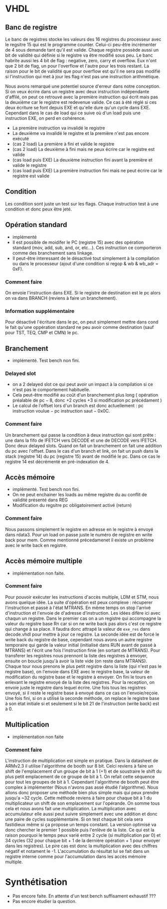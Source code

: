 # VHDL

## Banc de registre

Le banc de registres stocke les valeurs des 16 registres du processeur avec le regsitre 15 qui est le programme counter. Celui-ci peu-être incrémenter de 4 sous demande tant qu'il est valide. Chaque registre possède aussi un bit de validité qui définie si le registre va être modifié sous peu. Le banc habrite aussi les 4 bit de flag : negative, zero, carry et overflow. Eux n'ont que 2 bit de flag, un pour l'overflow et l'autre pour les trois restant. La raison pour le bit de validité que pour overflow est qu'il ne sera pas modifié si l'instruction qui met à jour les flag n'est pas une instruction arithmétique.

Nous avons remarqué une potentiel source d'erreur dans notre conception. Si on veux écrire dans un registre avec deux instruction indépendante d'affilé, on peut ce retrouvé avec la première instruction qui écrit mais pas la deuxième car le registre est redevenue valide. Ce cas à été réglé si ces deux écriture se font depuis EXE et qu'elle dure qu'un cycle dans EXE. Cependant dans le cas de load qui ce suive où d'un load puis une instruction EXE, on perd en cohérence.
 - La première instruction va invalidé le registre
 - La deuxième va invalidé le registre et la première n'est pas encore exécuté
 - (cas 2 load) La première à fini et valide le registre
 - (cas 2 load) La deuxième à fini mais ne peux écrire car le registre est valide
 - (cas load puis EXE) La deuxième instruction fini avant la première et valide le registre
 - (cas load puis EXE) La première instruction fini mais ne peut écrire car le registre est valide
 
## Condition

Les condition sont juste un test sur les flags. Chaque instruction test à une condition et donc peux être jeté.

## Opération standard

 - implémenté
 - Il est possible de moidifer le PC (registre 15) avec des opération standard (mov, add, sub, and, or, etc...). Ces instruction ce comporteron comme des branchement sans linkage.
 - Il peut-être interessant de le désactivé tout simplement à la compilation ou dans le processeur (ajout d'une condition si regop & wb & wb_adr = 0xF).

### Comment faire

On envoie l'instruction dans EXE. Si le registre de destination est le pc alors on va dans BRANCH (reviens à faire un branchement).

### Information supplémentaire

Pour désactivé l'écriture dans le pc, on peut simplement mettre dans cond le fait qu'une oppération standard ne peu avoir comme destination (sauf pour TST, TEQ, CMP et CMN) le pc.

## Branchement

 - implémenté. Test bench non fini.

### Delayed slot

 - on a 2 delayed slot ce qui peut avoir un impact à la compilation si ce n'est pas le comportement habituelle.
 - Cela peut-être modifié au coût d'un branchement plus long ( opération préalable de $\text{pc} - 8$, donc +2 cycles +3 si modification pc précédament )
 - Le calcul de l'offset lors d'un branch est donc actuellement : $\text{pc instruction voulue} - \text{pc instruction saut} - \text{0x0C}$. 
 
### Comment faire

Un branchement qui passe la condition à deux instruction qui sont prête : une dans la fifo de IFETCH vers DECODE et une de DECODE vers IFETCH. Donc deux delayed slots. Quand on fait un branchement on fait une addition du pc avec l'offset. Dans le cas d'un branch et link, on fait un push dans la stack (registre 14) du pc (registre 15) avant de modifié le pc. Dans ce cas le registre 14 est décrémenté en pré-indexation de 4.

## Accès mémoire

 - implémenté. Test bench non fini.
 - On ne peut enchainer les loads au même registre du au conflit de validité présenté dans REG
 - Modification du regsitre pc obligatoirement activé (return)
 
### Comment faire

Nous passons simplement le registre en adresse en le registre à envoyé dans rdata3. Pour un load on passe juste le numéro de registre en write back pour mem.
Comme mentionné précedamenet il existe un problème avec le write back en registre.
 
## Accès mémoire multiple

 - implémentation non faite.
 
### Comment faire

Pour pouvoir exécuter les instructions d'accès multiple, LDM et STM, nous avons quelque idée. La suite d'opération est peux complexe : récuperer l'instruction et passé à l'état MTRANS. En même temps on stop l'arrivé d'instruction et l'envoie de d'adresse d'instruction. Les idées difère ici avec chaqun un registre. Dans le premier cas on a un registre qui accompagne la valeur du registre base Rn car si on ne write back pas alors c'est ce registre qui change à sa place. Il faudra donc attrapé la valeur de `exe_res` dans decode.vhdl pour mettre à jour ce registre. La seconde idée est de forcé le write back du registre de base, cependant nous avons un autre registre temporaire qui garde la valeur initial (initialisé dans RUN avant de passé à MTRANS) et l'écrit une fois l'instruction finie (en sortant de MTRANS).
Pour transferer les registres nous prennont la liste des registres à envoyer, ensuite on boucle jusqu'à avoir la liste vide (on reste dans MTRANS). Chaque tour nous prenons le plus petit registre dans la liste (qui n'est pas le registre base), on l'envoie dans EXE avec le registre base, la valeur de modification du registre base et le registre à envoyer. On fini le tours en enlevant le registre envoyé de la liste des registres. Pour la reception, on envoie juste le registre dans lequel écrire. Une fois tous les registres envoyé, si il reste le registre base à envoyé dans ce cas on l'envoie/reçoie.
Une fois fini, si on a utilisé la seconde méthode, on replace le registre base à son état initiale si et seulement si le bit 21 de l'instruction (write back) est à 0.

## Multiplication

 - implémentation non faite
 
### Comment faire

L'instruction de multiplication est simple en pratique. Dans la datasheet de ARMv2.3 il utilise l'algorithme de booth sur 8 bit. Celci reviens à faire un shift de l'emplacement d'un groupe de bit à 1 (+1) et de soustraire le shift du plus petit emplacement de ce groupe de bit à 1. On refait cette séquence pour tout les groupes de bit à 1.
Cependant l'algorithme de booth peut être complex à implémenter (Nous n'avons pas assé étudié l'algorithme). Nous allons donc proposer une méthode bien plus simple mais qui peux prendre jusqu'a ~32 cycle. Cette méthode reviens à faire pour chaque bit à 1 du multiplicateur un shift de son emplacement sur l'opérande. On somme tous cela et nous avons fait une multiplication. La multiplication avec accumulateur elle aussi peut suivre simplement avec une addition et donc une paire de cycles supplémentaire.
Si on test chaque bit cela sera fastidieux même si ça propose un temps constant. La version optimisé va donc chercher le premier 1 possible puis l'enlève de la liste. Ce qui est la raison pourquoi le temps peux varié entre 2 cycle (si multiplication par 0) et 34 cycles (32 pour chaque bit + 1 de la dernière opération + 1 pour envoyer dans les registres). Le pire cas est donc la multiplication avec des chiffres négatif et notament le -1. L'accumulation du résultat lui se fait dans un registre interne comme pour l'accumulation dans les accès mémoire multiple.

# Synthétisation

 - Pas encore faite. En attente d'un test bench suffisament exhaustif ???
 - Pas encore étudier la question.
